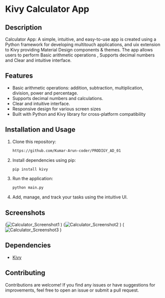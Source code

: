 # Kivy Calculator App

## Description

Calculator App: A simple, intuitive, and easy-to-use app is created using a Python framework for developing multitouch applications, and uix extension to Kivy providing Material Design components & themes. The app allows users to perform Basic arithmetic operations , Supports decimal numbers and Clear and intuitive interface.

## Features

- Basic arithmetic operations: addition, subtraction, multiplication, division, power and percentage.
- Supports decimal numbers and calculations.
- Clear and intuitive interface.
- Responsive design for various screen sizes
- Built with Python and Kivy library for cross-platform compatibility


## Installation and Usage

1. Clone this repository:

   ```bash
   https://github.com/Kumar-Arun-coder/PRODIGY_AD_01
   ```

2. Install dependencies using pip:

   ```bash
   pip install kivy 
   ```

3. Run the application:

   ```bash
   python main.py
   ```

4. Add, manage, and track your tasks using the intuitive UI.

## Screenshots

(![Calculator_Screenshot1](https://github.com/user-attachments/assets/6f65b625-9730-4ac8-848d-2951b4bbe300)
)
(![Calculator_Screenshot2](https://github.com/user-attachments/assets/e280673e-f3fb-4422-bd52-701b2d99a79b)
)
(![Calculator_Screenshot3](https://github.com/user-attachments/assets/c0d79ef6-aa20-41cb-baa9-ee871c6da8c5)
)

## Dependencies

- [Kivy](https://kivy.org/)

## Contributing

Contributions are welcome! If you find any issues or have suggestions for improvements, feel free to open an issue or submit a pull request.

